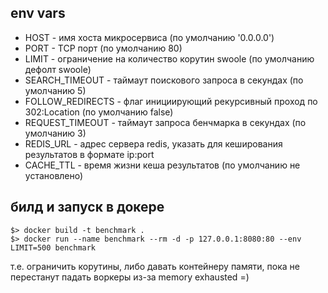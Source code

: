 ## env vars

* HOST - имя хоста микросервиса (по умолчанию '0.0.0.0')
* PORT - TCP порт (по умолчанию 80)
* LIMIT - ограничение на количество корутин swoole (по умолчанию дефолт swoole)
* SEARCH_TIMEOUT - таймаут поискового запроса в секундах (по умолчанию 5)
* FOLLOW_REDIRECTS - флаг инициирующий рекурсивный проход по 302:Location (по умолчанию false)
* REQUEST_TIMEOUT - таймаут запроса бенчмарка в секундах (по умолчанию 3)
* REDIS_URL - адрес сервера redis, указать для кеширования результатов в формате ip:port
* CACHE_TTL - время жизни кеша результатов (по умолчанию не установлено)

## билд и запуск в докере

```
$> docker build -t benchmark .
$> docker run --name benchmark --rm -d -p 127.0.0.1:8080:80 --env LIMIT=500 benchmark
```
 т.е. ограничить корутины, либо давать контейнеру памяти, пока не перестанут падать воркеры из-за memory exhausted =)
